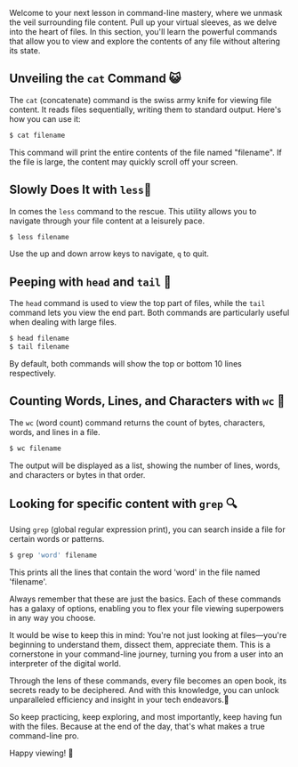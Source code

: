 Welcome to your next lesson in command-line mastery, where we unmask the veil surrounding file content. Pull up your virtual sleeves, as we delve into the heart of files. In this section, you'll learn the powerful commands that allow you to view and explore the contents of any file without altering its state. 

## Unveiling the `cat` Command 😺

The `cat` (concatenate) command is the swiss army knife for viewing file content. It reads files sequentially, writing them to standard output. Here's how you can use it:

```bash
$ cat filename
```

This command will print the entire contents of the file named "filename". If the file is large, the content may quickly scroll off your screen.

## Slowly Does It with `less`🐢

In comes the `less` command to the rescue. This utility allows you to navigate through your file content at a leisurely pace.

```bash
$ less filename
```

Use the up and down arrow keys to navigate, `q` to quit.

## Peeping with `head` and `tail` 👥

The `head` command is used to view the top part of files, while the `tail` command lets you view the end part. Both commands are particularly useful when dealing with large files.

```bash
$ head filename
$ tail filename
```

By default, both commands will show the top or bottom 10 lines respectively.

## Counting Words, Lines, and Characters with `wc` 🧮

The `wc` (word count) command returns the count of bytes, characters, words, and lines in a file.

```bash
$ wc filename
```

The output will be displayed as a list, showing the number of lines, words, and characters or bytes in that order.

## Looking for specific content with `grep` 🔍

Using `grep` (global regular expression print), you can search inside a file for certain words or patterns.

```bash
$ grep 'word' filename
```

This prints all the lines that contain the word 'word' in the file named 'filename'.

Always remember that these are just the basics. Each of these commands has a galaxy of options, enabling you to flex your file viewing superpowers in any way you choose. 

It would be wise to keep this in mind: You're not just looking at files—you're beginning to understand them, dissect them, appreciate them. This is a cornerstone in your command-line journey, turning you from a user into an interpreter of the digital world.

Through the lens of these commands, every file becomes an open book, its secrets ready to be deciphered. And with this knowledge, you can unlock unparalleled efficiency and insight in your tech endeavors.🌠

So keep practicing, keep exploring, and most importantly, keep having fun with the files. Because at the end of the day, that's what makes a true command-line pro.

Happy viewing! 👀